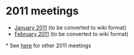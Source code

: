 # 2011 meetings

  - [January 2011](https://lists.owasp.org/pipermail/global-projects-committee/2011-January/001734.html)
    (to be converted to wiki format)
  - [February 2011](https://lists.owasp.org/pipermail/global-projects-committee/2011-February/001777.html)
    (to be converted to wiki format)

<includeonly>\* See [here](:Category:GPC_Meetings/2011 "wikilink") for
other 2011 meetings</includeonly>